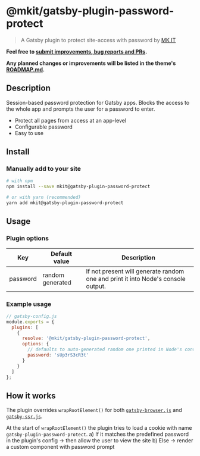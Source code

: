 # @mkit/gatsby-plugin-password-protect

> A Gatsby plugin to protect site-access with password by [MK IT](https://mkit.io)

**Feel free to [submit improvements, bug reports and PRs](<(https://gitlab.com/mkit/open-source/gatsby-plugin-password-protect/issues)>).**

**Any planned changes or improvements will be listed in the theme's [ROADMAP.md](./ROADMAP.md).**

## Description

Session-based password protection for Gatsby apps. Blocks the access to the whole app and prompts the user for a password to enter.

- Protect all pages from access at an app-level
- Configurable password
- Easy to use

## Install

### Manually add to your site

```sh
# with npm
npm install --save mkit@gatsby-plugin-password-protect

# or with yarn (recommended)
yarn add mkit@gatsby-plugin-password-protect
```

## Usage

### Plugin options

| Key      | Default value    | Description                                                                      |
| -------- | ---------------- | -------------------------------------------------------------------------------- |
| password | random generated | If not present will generate random one and print it into Node's console output. |

### Example usage

```js
// gatsby-config.js
module.exports = {
  plugins: [
    {
      resolve: '@mkit/gatsby-plugin-password-protect',
      options: {
        // defaults to auto-generated random one printed in Node's console output
        password: 'sUp3rS3cR3t'
      }
    }
  ]
};
```

## How it works

The plugin overrides `wrapRootElement()` for both [`gatsby-browser.js`](https://www.gatsbyjs.org/docs/browser-apis/#wrapRootElement) and [`gatsby-ssr.js`](https://www.gatsbyjs.org/docs/ssr-apis/#wrapRootElement).

At the start of `wrapRootElement()` the plugin tries to load a cookie with name `gatsby-plugin-password-protect`.
a) If it matches the predefined password in the plugin's config -> then allow the user to view the site
b) Else -> render a custom component with password prompt
